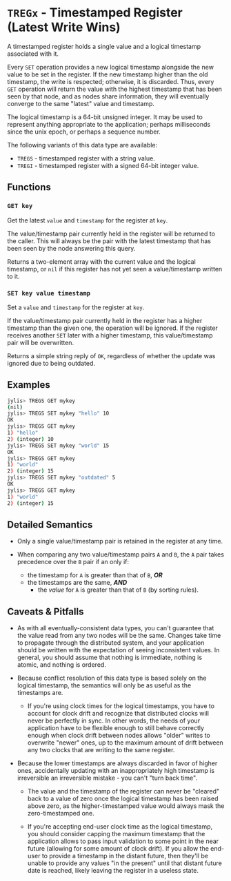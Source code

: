# `TREGx` - Timestamped Register (Latest Write Wins)

A timestamped register holds a single value and a logical timestamp associated with it.

Every `SET` operation provides a new logical timestamp alongside the new value to be set in the register. If the new timestamp higher than the old timestamp, the write is respected; otherwise, it is discarded. Thus, every `GET` operation will return the value with the highest timestamp that has been seen by that node, and as nodes share information, they will eventually converge to the same "latest" value and timestamp.

The logical timestamp is a 64-bit unsigned integer. It may be used to represent anything appropriate to the application; perhaps milliseconds since the unix epoch, or perhaps a sequence number.

The following variants of this data type are available:

- `TREGS` - timestamped register with a string value.
- `TREGI` - timestamped register with a signed 64-bit integer value.

## Functions

### `GET key`

Get the latest `value` and `timestamp` for the register at `key`.

The value/timestamp pair currently held in the register will be returned to the caller. This will always be the pair with the latest timestamp that has been seen by the node answering this query.

Returns a two-element array with the current value and the logical timestamp, or `nil` if this register has not yet seen a value/timestamp written to it.

### `SET key value timestamp`

Set a `value` and `timestamp` for the register at `key`.

If the value/timestamp pair currently held in the register has a higher timestamp than the given one, the operation will be ignored. If the register receives another `SET` later with a higher timestamp, this value/timestamp pair will be overwritten.

Returns a simple string reply of `OK`, regardless of whether the update was ignored due to being outdated.

## Examples

```sh
jylis> TREGS GET mykey
(nil)
jylis> TREGS SET mykey "hello" 10
OK
jylis> TREGS GET mykey
1) "hello"
2) (integer) 10
jylis> TREGS SET mykey "world" 15
OK
jylis> TREGS GET mykey
1) "world"
2) (integer) 15
jylis> TREGS SET mykey "outdated" 5
OK
jylis> TREGS GET mykey
1) "world"
2) (integer) 15
```

## Detailed Semantics

- Only a single value/timestamp pair is retained in the register at any time.

- When comparing any two value/timestamp pairs `A` and `B`, the `A` pair takes precedence over the `B` pair if an only if:
    - the timestamp for `A` is greater than that of `B`, ***OR***
    - the timestamps are the same, ***AND***
        - the *value* for `A` is greater than that of `B` (by sorting rules).

## Caveats & Pitfalls

- As with all eventually-consistent data types, you can't guarantee that the value read from any two nodes will be the same. Changes take time to propagate through the distributed system, and your application should be written with the expectation of seeing inconsistent values. In general, you should assume that nothing is immediate, nothing is atomic, and nothing is ordered.

- Because conflict resolution of this data type is based solely on the logical timestamp, the semantics will only be as useful as the timestamps are.

    - If you're using clock times for the logical timestamps, you have to account for clock drift and recognize that distributed clocks will never be perfectly in sync. In other words, the needs of your application have to be flexible enough to still behave correctly enough when clock drift between nodes allows "older" writes to overwrite "newer" ones, up to the maximum amount of drift between any two clocks that are writing to the same register.

- Because the lower timestamps are always discarded in favor of higher ones, accidentally updating with an inappropriately high timestamp is irreversible an irreversible mistake - you can't "turn back time".

    - The value and the timestamp of the register can never be "cleared" back to a value of zero once the logical timestamp has been raised above zero, as the higher-timestamped value would always mask the zero-timestamped one.

    - If you're accepting end-user clock time as the logical timestamp, you should consider capping the maximum timestamp that the application allows to pass input validation to some point in the near future (allowing for some amount of clock drift). If you allow the end-user to provide a timestamp in the distant future, then they'll be unable to provide any values "in the present" until that distant future date is reached, likely leaving the register in a useless state.
